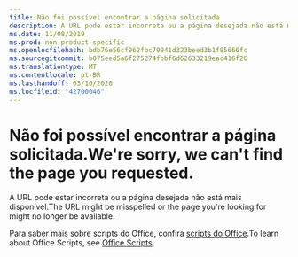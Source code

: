 ```yaml
---
title: Não foi possível encontrar a página solicitada
description: A URL pode estar incorreta ou a página desejada não está mais disponível.
ms.date: 11/08/2019
ms.prod: non-product-specific
ms.openlocfilehash: bdb76e56cf962fbc79941d323beed3b1f85666fc
ms.sourcegitcommit: b075eed5a6f275274fbbf6d62633219eac416f26
ms.translationtype: MT
ms.contentlocale: pt-BR
ms.lasthandoff: 03/10/2020
ms.locfileid: "42700046"
---
```

# <a name="were-sorry-we-cant-find-the-page-you-requested"></a><span data-ttu-id="5fe01-103">Não foi possível encontrar a página solicitada.</span><span class="sxs-lookup"><span data-stu-id="5fe01-103">We're sorry, we can't find the page you requested.</span></span>

<span data-ttu-id="5fe01-104">A URL pode estar incorreta ou a página desejada não está mais disponível.</span><span class="sxs-lookup"><span data-stu-id="5fe01-104">The URL might be misspelled or the page you're looking for might no longer be available.</span></span>  

<span data-ttu-id="5fe01-105">Para saber mais sobre scripts do Office, confira [scripts do Office](/office/dev/scripts/index).</span><span class="sxs-lookup"><span data-stu-id="5fe01-105">To learn about Office Scripts, see [Office Scripts](/office/dev/scripts/index).</span></span>

